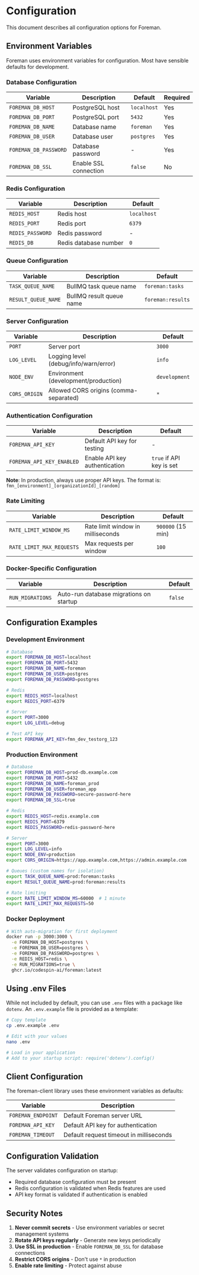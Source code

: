 # Configuration

This document describes all configuration options for Foreman.

## Environment Variables

Foreman uses environment variables for configuration. Most have sensible defaults for development.

### Database Configuration

| Variable              | Description           | Default     | Required |
| --------------------- | --------------------- | ----------- | -------- |
| `FOREMAN_DB_HOST`     | PostgreSQL host       | `localhost` | Yes      |
| `FOREMAN_DB_PORT`     | PostgreSQL port       | `5432`      | Yes      |
| `FOREMAN_DB_NAME`     | Database name         | `foreman`   | Yes      |
| `FOREMAN_DB_USER`     | Database user         | `postgres`  | Yes      |
| `FOREMAN_DB_PASSWORD` | Database password     | -           | Yes      |
| `FOREMAN_DB_SSL`      | Enable SSL connection | `false`     | No       |

### Redis Configuration

| Variable         | Description           | Default     |
| ---------------- | --------------------- | ----------- |
| `REDIS_HOST`     | Redis host            | `localhost` |
| `REDIS_PORT`     | Redis port            | `6379`      |
| `REDIS_PASSWORD` | Redis password        | -           |
| `REDIS_DB`       | Redis database number | `0`         |

### Queue Configuration

| Variable            | Description              | Default           |
| ------------------- | ------------------------ | ----------------- |
| `TASK_QUEUE_NAME`   | BullMQ task queue name   | `foreman:tasks`   |
| `RESULT_QUEUE_NAME` | BullMQ result queue name | `foreman:results` |

### Server Configuration

| Variable      | Description                            | Default       |
| ------------- | -------------------------------------- | ------------- |
| `PORT`        | Server port                            | `3000`        |
| `LOG_LEVEL`   | Logging level (debug/info/warn/error)  | `info`        |
| `NODE_ENV`    | Environment (development/production)   | `development` |
| `CORS_ORIGIN` | Allowed CORS origins (comma-separated) | `*`           |

### Authentication Configuration

| Variable                  | Description                   | Default                  |
| ------------------------- | ----------------------------- | ------------------------ |
| `FOREMAN_API_KEY`         | Default API key for testing   | -                        |
| `FOREMAN_API_KEY_ENABLED` | Enable API key authentication | `true` if API key is set |

**Note**: In production, always use proper API keys. The format is: `fmn_[environment]_[organizationId]_[random]`

### Rate Limiting

| Variable                  | Description                       | Default           |
| ------------------------- | --------------------------------- | ----------------- |
| `RATE_LIMIT_WINDOW_MS`    | Rate limit window in milliseconds | `900000` (15 min) |
| `RATE_LIMIT_MAX_REQUESTS` | Max requests per window           | `100`             |

### Docker-Specific Configuration

| Variable         | Description                             | Default |
| ---------------- | --------------------------------------- | ------- |
| `RUN_MIGRATIONS` | Auto-run database migrations on startup | `false` |

## Configuration Examples

### Development Environment

```bash
# Database
export FOREMAN_DB_HOST=localhost
export FOREMAN_DB_PORT=5432
export FOREMAN_DB_NAME=foreman
export FOREMAN_DB_USER=postgres
export FOREMAN_DB_PASSWORD=postgres

# Redis
export REDIS_HOST=localhost
export REDIS_PORT=6379

# Server
export PORT=3000
export LOG_LEVEL=debug

# Test API key
export FOREMAN_API_KEY=fmn_dev_testorg_123
```

### Production Environment

```bash
# Database
export FOREMAN_DB_HOST=prod-db.example.com
export FOREMAN_DB_PORT=5432
export FOREMAN_DB_NAME=foreman_prod
export FOREMAN_DB_USER=foreman_app
export FOREMAN_DB_PASSWORD=secure-password-here
export FOREMAN_DB_SSL=true

# Redis
export REDIS_HOST=redis.example.com
export REDIS_PORT=6379
export REDIS_PASSWORD=redis-password-here

# Server
export PORT=3000
export LOG_LEVEL=info
export NODE_ENV=production
export CORS_ORIGIN=https://app.example.com,https://admin.example.com

# Queues (custom names for isolation)
export TASK_QUEUE_NAME=prod:foreman:tasks
export RESULT_QUEUE_NAME=prod:foreman:results

# Rate limiting
export RATE_LIMIT_WINDOW_MS=60000  # 1 minute
export RATE_LIMIT_MAX_REQUESTS=50
```

### Docker Deployment

```bash
# With auto-migration for first deployment
docker run -p 3000:3000 \
  -e FOREMAN_DB_HOST=postgres \
  -e FOREMAN_DB_USER=postgres \
  -e FOREMAN_DB_PASSWORD=postgres \
  -e REDIS_HOST=redis \
  -e RUN_MIGRATIONS=true \
  ghcr.io/codespin-ai/foreman:latest
```

## Using .env Files

While not included by default, you can use `.env` files with a package like `dotenv`. An `.env.example` file is provided as a template:

```bash
# Copy template
cp .env.example .env

# Edit with your values
nano .env

# Load in your application
# Add to your startup script: require('dotenv').config()
```

## Client Configuration

The foreman-client library uses these environment variables as defaults:

| Variable           | Description                             |
| ------------------ | --------------------------------------- |
| `FOREMAN_ENDPOINT` | Default Foreman server URL              |
| `FOREMAN_API_KEY`  | Default API key for authentication      |
| `FOREMAN_TIMEOUT`  | Default request timeout in milliseconds |

## Configuration Validation

The server validates configuration on startup:

- Required database configuration must be present
- Redis configuration is validated when Redis features are used
- API key format is validated if authentication is enabled

## Security Notes

1. **Never commit secrets** - Use environment variables or secret management systems
2. **Rotate API keys regularly** - Generate new keys periodically
3. **Use SSL in production** - Enable `FOREMAN_DB_SSL` for database connections
4. **Restrict CORS origins** - Don't use `*` in production
5. **Enable rate limiting** - Protect against abuse
